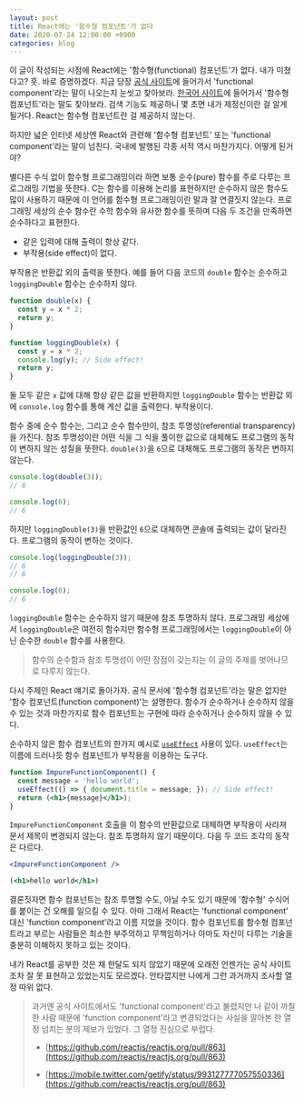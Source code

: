 ```yaml
---
layout: post
title: React에는 '함수형 컴포넌트'가 없다
date: 2020-07-24 12:00:00 +0900
categories: blog
---
```


이 글이 작성되는 시점에 React에는 '함수형(functional) 컴포넌트'가 없다. 내가 미쳤다고? 훗. 바로 증명하겠다. 지금 당장 [공식 사이트](https://reactjs.org)에 들어가서 'functional component'라는 말이 나오는지 눈씻고 찾아보라. [한국어 사이트](https://ko.reactjs.org/)에 들어가서 '함수형 컴포넌트'라는 말도 찾아보라. 검색 기능도 제공하니 몇 초면 내가 제정신이란 걸 알게 될거다. React는 함수형 컴포넌트란 걸 제공하지 않는다.

하지만 넓은 인터넷 세상엔 React와 관련해 '함수형 컴포넌트' 또는 'functional component'라는 말이 넘친다. 국내에 발행된 각종 서적 역시 마찬가지다. 어떻게 된거야?

<!--more-->

별다른 수식 없이 함수형 프로그래밍이라 하면 보통 순수(pure) 함수를 주로 다루는 프로그래밍 기법을 뜻한다. C는 함수를 이용해 논리를 표현하지만 순수하지 않은 함수도 많이 사용하기 때문에 이 언어를 함수형 프로그래밍이란 말과 잘 연결짓지 않는다. 프로그래밍 세상의 순수 함수란 수학 함수와 유사한 함수를 뜻하며 다음 두 조건을 만족하면 순수하다고 표현한다.

- 같은 입력에 대해 출력이 항상 같다.
- 부작용(side effect)이 없다.

부작용은 반환값 외의 출력을 뜻한다. 예를 들어 다음 코드의 `double` 함수는 순수하고 `loggingDouble` 함수는 순수하지 않다.

```js
function double(x) {
  const y = x * 2;
  return y;
}

function loggingDouble(x) {
  const y = x * 2;
  console.log(y); // Side effect!
  return y;
}
```

둘 모두 같은 `x` 값에 대해 항상 같은 값을 반환하지만 `loggingDouble` 함수는 반환값 외에 `console.log` 함수를 통해 계산 값을 출력한다. 부작용이다.

함수 중에 순수 함수는, 그리고 순수 함수만이, 참조 투명성(referential transparency)을 가진다. 참조 투명성이란 어떤 식을 그 식을 풀이한 값으로 대체해도 프로그램의 동작이 변하지 않는 성질을 뜻한다. `double(3)`을 `6`으로 대체해도 프로그램의 동작은 변하지 않는다.

```js
console.log(double(3));
// 6

console.log(6);
// 6
```

하지만 `loggingDouble(3)`을 반환값인 `6`으로 대체하면 콘솔에 출력되는 값이 달라진다. 프로그램의 동작이 변하는 것이다.

```js
console.log(loggingDouble(3));
// 6
// 6

console.log(6);
// 6
```

`loggingDouble` 함수는 순수하지 않기 때문에 참조 투명하지 않다. 프로그래밍 세상에서 `loggingDouble`은 여전히 함수지만 함수형 프로그래밍에서는 `loggingDouble`이 아닌 순수한 `double` 함수를 사용한다.

> 함수의 순수함과 참조 투명성이 어떤 장점이 갖는지는 이 글의 주제를 벗어나므로 다루지 않는다.

다시 주제인 React 얘기로 돌아가자. 공식 문서에 '함수형 컴포넌트'라는 말은 없지만 '함수 컴포넌트(function component)'는 설명한다. 함수가 순수하거나 순수하지 않을 수 있는 것과 마찬가지로 함수 컴포넌트는 구현에 따라 순수하거나 순수하지 않을 수 있다.

순수하지 않은 함수 컴포넌트의 한가지 예시로 [`useEffect`](https://reactjs.org/docs/hooks-effect.html) 사용이 있다. `useEffect`는 이름에 드러나듯 함수 컴포넌트가 부작용을 이용하는 도구다.

```jsx
function ImpureFunctionComponent() {
  const message = 'hello world';
  useEffect(() => { document.title = message; }); // Side effect!
  return (<h1>{message}</h1>);
}
```

`ImpureFunctionComponent` 호출을 이 함수의 반환값으로 대체하면 부작용이 사라져 문서 제목이 변경되지 않는다. 참조 투명하지 않기 때문이다. 다음 두 코드 조각의 동작은 다르다.

```jsx
<ImpureFunctionComponent />
```

```jsx
(<h1>hello world</h1>)
```

결론짓자면 함수 컴포넌트는 참조 투명할 수도, 아닐 수도 있기 때문에 '함수형' 수식어를 붙이는 건 오해를 일으킬 수 있다. 아마 그래서 React는 'functional component' 대신 'function component'라고 이름 지었을 것이다. 함수 컴포넌트를 함수형 컴포넌트라고 부르는 사람들은 최소한 부주의하고 무책임하거나 아마도 자신이 다루는 기술을 충분히 이해하지 못하고 있는 것이다.

내가 React를 공부한 것은 채 한달도 되지 않았기 때문에 오래전 언젠가는 공식 사이트 조차 잘 못 표현하고 있었는지도 모르겠다. 안타깝지만 나에게 그런 과거까지 조사할 열정 따위 없다.

> 과거엔 공식 사이트에서도 'functional component'라고 불렸지만 나 같이 까칠한 사람 때문에 'function component'라고 변경되었다는 사실을 알아본 한 열정 넘치는 분의 제보가 있었다. 그 열정 진심으로 부럽다.
>
> - [https://github.com/reactjs/reactjs.org/pull/863](https://github.com/reactjs/reactjs.org/pull/863)
>
> - [https://mobile.twitter.com/getify/status/993127777057550336](https://github.com/reactjs/reactjs.org/pull/863)
